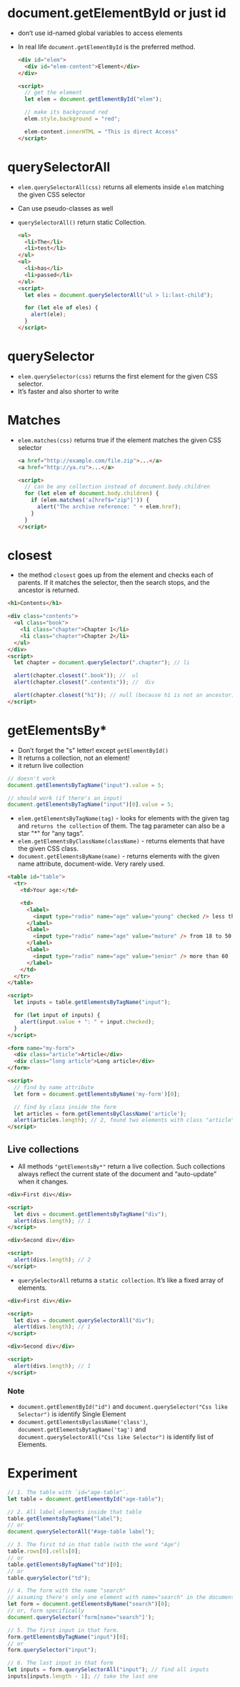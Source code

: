 # document.getElementById or just id

- don’t use id-named global variables to access elements
- In real life `document.getElementById` is the preferred method.

  ```html
  <div id="elem">
    <div id="elem-content">Element</div>
  </div>

  <script>
    // get the element
    let elem = document.getElementById("elem");

    // make its background red
    elem.style.background = "red";

    elem-content.innerHTML = "This is direct Access"
  </script>
  ```

# querySelectorAll

- `elem.querySelectorAll(css)` returns all elements inside `elem` matching the given CSS selector
- Can use pseudo-classes as well
- `querySelectorAll()` return static Collection.

  ```html
  <ul>
    <li>The</li>
    <li>test</li>
  </ul>
  <ul>
    <li>has</li>
    <li>passed</li>
  </ul>
  <script>
    let eles = document.querySelectorAll("ul > li:last-child");

    for (let ele of eles) {
      alert(ele);
    }
  </script>
  ```

# querySelector

- `elem.querySelector(css)` returns the first element for the given CSS selector.
- It’s faster and also shorter to write

# Matches
- `elem.matches(css)` returns true if the element matches the given CSS selector
  ```html
  <a href="http://example.com/file.zip">...</a>
  <a href="http://ya.ru">...</a>

  <script>
    // can be any collection instead of document.body.children
    for (let elem of document.body.children) {
      if (elem.matches('a[href$="zip"]')) {
        alert("The archive reference: " + elem.href);
      }
    }
  </script>
  ```

# closest

- the method `closest` goes up from the element and checks each of parents. If it matches the selector, then the search stops, and the ancestor is returned.

```html
<h1>Contents</h1>

<div class="contents">
  <ul class="book">
    <li class="chapter">Chapter 1</li>
    <li class="chapter">Chapter 2</li>
  </ul>
</div>
<script>
  let chapter = document.querySelector(".chapter"); // li

  alert(chapter.closest(".book")); //  ul
  alert(chapter.closest(".contents")); //  div

  alert(chapter.closest("h1")); // null (because h1 is not an ancestor)
</script>
```

# getElementsBy*

- Don’t forget the "s" letter! except `getElementById()`
- It returns a collection, not an element!
- it return live collection

```js
// doesn't work
document.getElementsByTagName("input").value = 5;

// should work (if there's an input)
document.getElementsByTagName("input")[0].value = 5;
```

- `elem.getElementsByTagName(tag)` - looks for elements with the given tag and `returns the collection` of them. The tag parameter can also be a star "\*" for “any tags”.
- `elem.getElementsByClassName(className)` - returns elements that have the given CSS class.
- `document.getElementsByName(name)` - returns elements with the given name attribute, document-wide. Very rarely used.

```html
<table id="table">
  <tr>
    <td>Your age:</td>

    <td>
      <label>
        <input type="radio" name="age" value="young" checked /> less than 18
      </label>
      <label>
        <input type="radio" name="age" value="mature" /> from 18 to 50
      </label>
      <label>
        <input type="radio" name="age" value="senior" /> more than 60
      </label>
    </td>
  </tr>
</table>

<script>
  let inputs = table.getElementsByTagName("input");

  for (let input of inputs) {
    alert(input.value + ": " + input.checked);
  }
</script>
```

```Html
<form name="my-form">
  <div class="article">Article</div>
  <div class="long article">Long article</div>
</form>

<script>
  // find by name attribute
  let form = document.getElementsByName('my-form')[0];

  // find by class inside the form
  let articles = form.getElementsByClassName('article');
  alert(articles.length); // 2, found two elements with class "article"
</script>
```

## Live collections

- All methods `"getElementsBy*"` return a live collection. Such collections always reflect the current state of the document and “auto-update” when it changes.

```html
<div>First div</div>

<script>
  let divs = document.getElementsByTagName("div");
  alert(divs.length); // 1
</script>

<div>Second div</div>

<script>
  alert(divs.length); // 2
</script>
```

- `querySelectorAll` returns a `static collection`. It’s like a fixed array of elements.

```html
<div>First div</div>

<script>
  let divs = document.querySelectorAll("div");
  alert(divs.length); // 1
</script>

<div>Second div</div>

<script>
  alert(divs.length); // 1
</script>
```

### Note

- `document.getElementById("id")` and `document.querySelector("Css like Selector")` is identify Single Element
- `document.getElementsByclassName('class')`, `document.getElementsBytagName('tag')` and `document.querySelectorAll("Css like Selector")` is identify list of Elements.

# Experiment

```js
// 1. The table with `id="age-table"`.
let table = document.getElementById("age-table");

// 2. All label elements inside that table
table.getElementsByTagName("label");
// or
document.querySelectorAll("#age-table label");

// 3. The first td in that table (with the word "Age")
table.rows[0].cells[0];
// or
table.getElementsByTagName("td")[0];
// or
table.querySelector("td");

// 4. The form with the name "search"
// assuming there's only one element with name="search" in the document
let form = document.getElementsByName("search")[0];
// or, form specifically
document.querySelector('form[name="search"]');

// 5. The first input in that form.
form.getElementsByTagName("input")[0];
// or
form.querySelector("input");

// 6. The last input in that form
let inputs = form.querySelectorAll("input"); // find all inputs
inputs[inputs.length - 1]; // take the last one
```
